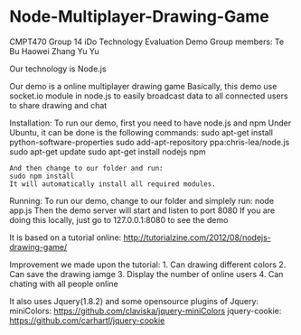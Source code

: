 Node-Multiplayer-Drawing-Game
=============================
CMPT470 Group 14 iDo
Technology Evaluation Demo
Group members:
	Te Bu
	Haowei Zhang
	Yu Yu

Our technology is Node.js

Our demo is a online multiplayer drawing game
Basically, this demo use socket.io module in node.js to easily broadcast data to all connected users to share drawing and chat

Installation:
	To run our demo, first you need to have node.js and npm
	Under Ubuntu, it can be done is the following commands:
	sudo apt-get install python-software-properties
	sudo add-apt-repository ppa:chris-lea/node.js
	sudo apt-get update
	sudo apt-get install nodejs npm

	And then change to our folder and run:
	sudo npm install
	It will automatically install all required modules.

Running:
	To run our demo, change to our folder and simplely run:
	node app.js
	Then the demo server will start and listen to port 8080
	If you are doing this locally, just go to 127.0.0.1:8080 to see the demo

It is based on a tutorial online:
	http://tutorialzine.com/2012/08/nodejs-drawing-game/

Improvement we made upon the tutorial:
	1. Can drawing different colors
	2. Can save the drawing iamge
	3. Display the number of online users
	4. Can chating with all people online

It also uses Jquery(1.8.2) and some opensource plugins of Jquery:
	miniColors:
	https://github.com/claviska/jquery-miniColors
	jquery-cookie:
	https://github.com/carhartl/jquery-cookie


